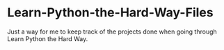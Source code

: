 # Learn-Python-the-Hard-Way-Files

Just a way for me to keep track of the projects done when going through Learn Python the Hard Way.
